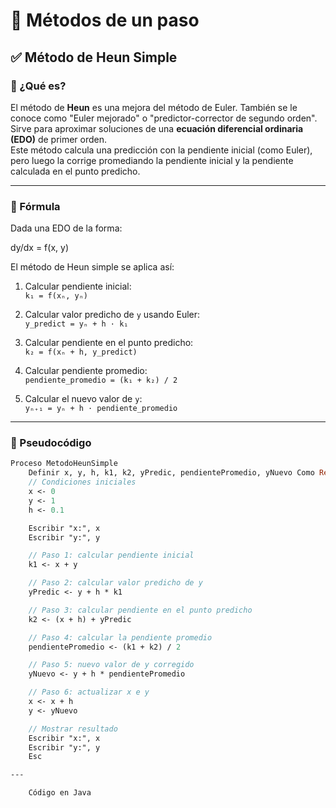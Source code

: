 # 📘 Métodos de un paso

## ✅ Método de Heun Simple

### 📌 ¿Qué es?

El método de **Heun** es una mejora del método de Euler. También se le conoce como "Euler mejorado" o "predictor-corrector de segundo orden".  
Sirve para aproximar soluciones de una **ecuación diferencial ordinaria (EDO)** de primer orden.  
Este método calcula una predicción con la pendiente inicial (como Euler), pero luego la corrige promediando la pendiente inicial y la pendiente calculada en el punto predicho.

---

### 📐 Fórmula

Dada una EDO de la forma:

dy/dx = f(x, y)


El método de Heun simple se aplica así:

1. Calcular pendiente inicial:  
   `k₁ = f(xₙ, yₙ)`

2. Calcular valor predicho de `y` usando Euler:  
   `y_predict = yₙ + h · k₁`

3. Calcular pendiente en el punto predicho:  
   `k₂ = f(xₙ + h, y_predict)`

4. Calcular pendiente promedio:  
   `pendiente_promedio = (k₁ + k₂) / 2`

5. Calcular el nuevo valor de `y`:  
   `yₙ₊₁ = yₙ + h · pendiente_promedio`

---

### 🧾 Pseudocódigo

```pascal
Proceso MetodoHeunSimple
    Definir x, y, h, k1, k2, yPredic, pendientePromedio, yNuevo Como Real
    // Condiciones iniciales
    x <- 0
    y <- 1
    h <- 0.1

    Escribir "x:", x
    Escribir "y:", y

    // Paso 1: calcular pendiente inicial
    k1 <- x + y

    // Paso 2: calcular valor predicho de y
    yPredic <- y + h * k1

    // Paso 3: calcular pendiente en el punto predicho
    k2 <- (x + h) + yPredic

    // Paso 4: calcular la pendiente promedio
    pendientePromedio <- (k1 + k2) / 2

    // Paso 5: nuevo valor de y corregido
    yNuevo <- y + h * pendientePromedio

    // Paso 6: actualizar x e y
    x <- x + h
    y <- yNuevo

    // Mostrar resultado
    Escribir "x:", x
    Escribir "y:", y
    Esc

---

    Código en Java

    